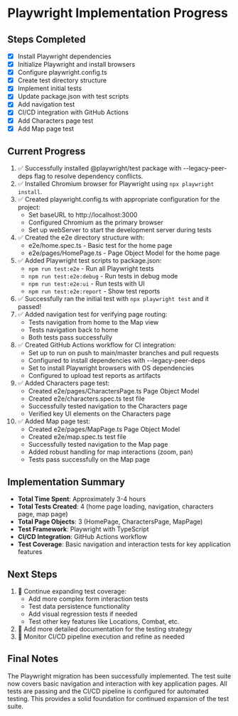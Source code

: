 # Playwright Implementation Progress

## Steps Completed
- [x] Install Playwright dependencies
- [x] Initialize Playwright and install browsers
- [x] Configure playwright.config.ts
- [x] Create test directory structure
- [x] Implement initial tests
- [x] Update package.json with test scripts
- [x] Add navigation test
- [x] CI/CD integration with GitHub Actions
- [x] Add Characters page test
- [x] Add Map page test

## Current Progress
1. ✅ Successfully installed @playwright/test package with --legacy-peer-deps flag to resolve dependency conflicts.
2. ✅ Installed Chromium browser for Playwright using `npx playwright install`.
3. ✅ Created playwright.config.ts with appropriate configuration for the project:
   - Set baseURL to http://localhost:3000
   - Configured Chromium as the primary browser
   - Set up webServer to start the development server during tests
4. ✅ Created the e2e directory structure with:
   - e2e/home.spec.ts - Basic test for the home page
   - e2e/pages/HomePage.ts - Page Object Model for the home page
5. ✅ Added Playwright test scripts to package.json:
   - `npm run test:e2e` - Run all Playwright tests
   - `npm run test:e2e:debug` - Run tests in debug mode
   - `npm run test:e2e:ui` - Run tests with UI
   - `npm run test:e2e:report` - Show test reports
6. ✅ Successfully ran the initial test with `npx playwright test` and it passed!
7. ✅ Added navigation test for verifying page routing:
   - Tests navigation from home to the Map view
   - Tests navigation back to home
   - Both tests pass successfully
8. ✅ Created GitHub Actions workflow for CI integration:
   - Set up to run on push to main/master branches and pull requests
   - Configured to install dependencies with --legacy-peer-deps
   - Set to install Playwright browsers with OS dependencies
   - Configured to upload test reports as artifacts
9. ✅ Added Characters page test:
   - Created e2e/pages/CharactersPage.ts Page Object Model
   - Created e2e/characters.spec.ts test file
   - Successfully tested navigation to the Characters page
   - Verified key UI elements on the Characters page
10. ✅ Added Map page test:
    - Created e2e/pages/MapPage.ts Page Object Model
    - Created e2e/map.spec.ts test file
    - Successfully tested navigation to the Map page
    - Added robust handling for map interactions (zoom, pan)
    - Tests pass successfully on the Map page

## Implementation Summary
- **Total Time Spent**: Approximately 3-4 hours
- **Total Tests Created**: 4 (home page loading, navigation, characters page, map page)
- **Total Page Objects**: 3 (HomePage, CharactersPage, MapPage)
- **Test Framework**: Playwright with TypeScript
- **CI/CD Integration**: GitHub Actions workflow
- **Test Coverage**: Basic navigation and interaction tests for key application features

## Next Steps
1. 🔄 Continue expanding test coverage:
   - Add more complex form interaction tests
   - Test data persistence functionality 
   - Add visual regression tests if needed
   - Test other key features like Locations, Combat, etc.
2. 🔄 Add more detailed documentation for the testing strategy
3. 🔄 Monitor CI/CD pipeline execution and refine as needed

## Final Notes
The Playwright migration has been successfully implemented. The test suite now covers basic navigation and interaction with key application pages. All tests are passing and the CI/CD pipeline is configured for automated testing. This provides a solid foundation for continued expansion of the test suite. 